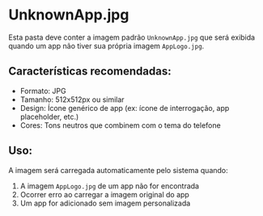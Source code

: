 # UnknownApp.jpg

Esta pasta deve conter a imagem padrão `UnknownApp.jpg` que será exibida quando um app não tiver sua própria imagem `AppLogo.jpg`.

## Características recomendadas:
- Formato: JPG
- Tamanho: 512x512px ou similar
- Design: Ícone genérico de app (ex: ícone de interrogação, app placeholder, etc.)
- Cores: Tons neutros que combinem com o tema do telefone

## Uso:
A imagem será carregada automaticamente pelo sistema quando:
1. A imagem `AppLogo.jpg` de um app não for encontrada
2. Ocorrer erro ao carregar a imagem original do app
3. Um app for adicionado sem imagem personalizada
